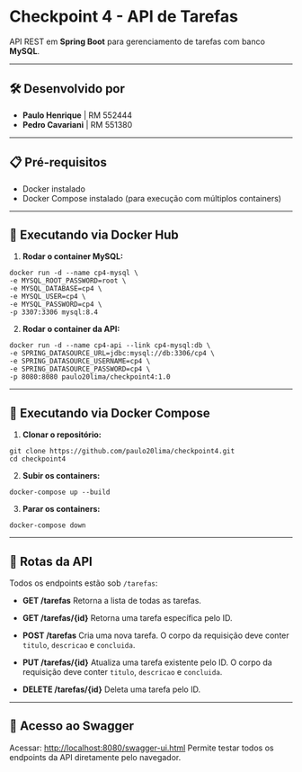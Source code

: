 # Checkpoint 4 - API de Tarefas

API REST em **Spring Boot** para gerenciamento de tarefas com banco **MySQL**.

---

## 🛠 Desenvolvido por

* **Paulo Henrique** | RM 552444
* **Pedro Cavariani** | RM 551380

---

## 📋 Pré-requisitos

* Docker instalado
* Docker Compose instalado (para execução com múltiplos containers)

---

## 🚀 Executando via Docker Hub

1. **Rodar o container MySQL:**

```
docker run -d --name cp4-mysql \
-e MYSQL_ROOT_PASSWORD=root \
-e MYSQL_DATABASE=cp4 \
-e MYSQL_USER=cp4 \
-e MYSQL_PASSWORD=cp4 \
-p 3307:3306 mysql:8.4
```

2. **Rodar o container da API:**

```
docker run -d --name cp4-api --link cp4-mysql:db \
-e SPRING_DATASOURCE_URL=jdbc:mysql://db:3306/cp4 \
-e SPRING_DATASOURCE_USERNAME=cp4 \
-e SPRING_DATASOURCE_PASSWORD=cp4 \
-p 8080:8080 paulo20lima/checkpoint4:1.0
```

---

## 🐳 Executando via Docker Compose

1. **Clonar o repositório:**

```
git clone https://github.com/paulo20lima/checkpoint4.git
cd checkpoint4
```

2. **Subir os containers:**

```
docker-compose up --build
```

3. **Parar os containers:**

```
docker-compose down
```


---

## 🔗 Rotas da API

Todos os endpoints estão sob `/tarefas`:

* **GET /tarefas**
  Retorna a lista de todas as tarefas.

* **GET /tarefas/{id}**
  Retorna uma tarefa específica pelo ID.

* **POST /tarefas**
  Cria uma nova tarefa. O corpo da requisição deve conter `titulo`, `descricao` e `concluida`.

* **PUT /tarefas/{id}**
  Atualiza uma tarefa existente pelo ID. O corpo da requisição deve conter `titulo`, `descricao` e `concluida`.

* **DELETE /tarefas/{id}**
  Deleta uma tarefa pelo ID.

---

## 📖 Acesso ao Swagger

Acessar: [http://localhost:8080/swagger-ui.html](http://localhost:8080/swagger-ui.html)
Permite testar todos os endpoints da API diretamente pelo navegador.
